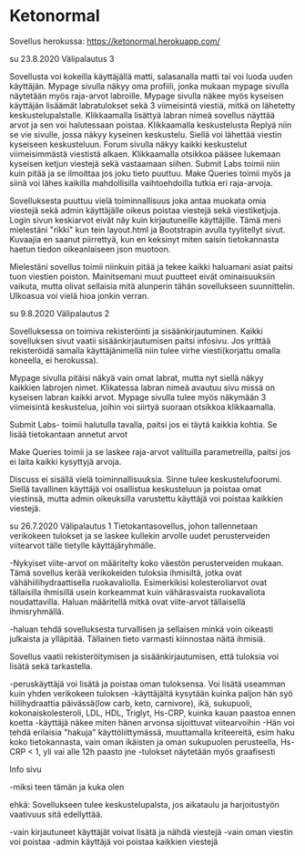 # Ketonormal

Sovellus herokussa: https://ketonormal.herokuapp.com/

su 23.8.2020 Välipalautus 3

Sovellusta voi kokeilla käyttäjällä matti, salasanalla matti tai voi luoda uuden käyttäjän. Mypage sivulla näkyy oma profiili, jonka mukaan mypage sivulla näytetään myös raja-arvot labroille. Mypage sivulla näkee myös kyseisen käyttäjän lisäämät labratulokset sekä 3 viimeisintä viestiä, mitkä on lähetetty keskustelupalstalle. Klikkaamalla lisättyä labran nimeä sovellus näyttää arvot ja sen voi halutessaan poistaa. Klikkaamalla keskustelusta Replyä niin se vie sivulle, jossa näkyy kyseinen keskustelu. Siellä voi lähettää viestin kyseiseen keskusteluun. Forum sivulla näkyy kaikki keskustelut viimeisimmästä viestistä alkaen. Klikkaamalla otsikkoa pääsee lukemaan kyseisen ketjun viestejä sekä vastaamaan siihen. Submit Labs toimii niin kuin pitää ja se ilmoittaa jos joku tieto puuttuu. Make Queries toimii myös ja siinä voi lähes kaikilla mahdollisilla vaihtoehdoilla tutkia eri raja-arvoja.

Sovelluksesta puuttuu vielä toiminnallisuus joka antaa muokata omia viestejä sekä admin käyttäjälle oikeus poistaa viestejä sekä viestiketjuja. Login sivun keskiarvot eivät näy kuin kirjautuneille käyttäjille. Tämä meni mielestäni "rikki" kun tein layout.html ja Bootstrapin avulla tyylitellyt sivut. Kuvaajia en saanut piirrettyä, kun en keksinyt miten saisin tietokannasta haetun tiedon oikeanlaiseen json muotoon. 

Mielestäni sovellus toimii niinkuin pitää ja tekee kaikki haluamani asiat paitsi tuon viestien poiston. Mainitsemani muut puutteet eivät ominaisuuksiin vaikuta, mutta olivat sellaisia mitä alunperin tähän sovellukseen suunnittelin. Ulkoasua voi vielä hioa jonkin verran.



su 9.8.2020	Välipalautus 2

Sovelluksessa on toimiva rekisteröinti ja sisäänkirjautuminen. Kaikki sovelluksen sivut vaatii sisäänkirjautumisen paitsi infosivu. Jos yrittää rekisteröidä samalla käyttäjänimellä niin tulee virhe viesti(korjattu omalla koneella, ei herokussa).

Mypage sivulla pitäisi näkyä vain omat labrat, mutta nyt siellä näkyy kaikkien labrojen nimet. Klikatessa labran nimeä avautuu sivu missä on kyseisen labran kaikki arvot. Mypage sivulla tulee myös näkymään 3 viimeisintä keskustelua, joihin voi siirtyä suoraan otsikkoa klikkaamalla.

Submit Labs- toimii halutulla tavalla, paitsi jos ei täytä kaikkia kohtia. Se lisää tietokantaan annetut arvot

Make Queries toimii ja se laskee raja-arvot valituilla parametreilla, paitsi jos ei laita kaikki kysyttyjä arvoja.

Discuss ei sisällä vielä toiminnallisuuksia. Sinne tulee keskustelufoorumi. Siellä tavallinen käyttäjä voi osallistua keskusteluun ja poistaa omat viestinsä, mutta admin oikeuksilla varustettu käyttäjä voi poistaa kaikkien viestejä.

su 26.7.2020 Välipalautus 1
Tietokantasovellus, johon tallennetaan verikokeen tulokset ja se laskee kullekin arvolle uudet perusterveiden viitearvot tälle tietylle käyttäjäryhmälle.

-Nykyiset viite-arvot on määritelty koko väestön perusterveiden mukaan. Tämä sovellus kerää verikokeiden tuloksia ihmisiltä, jotka ovat vähähiilihydraattisella ruokavaliolla. Esimerkikisi kolesteroliarvot ovat tällaisilla ihmisillä usein korkeammat kuin vähärasvaista ruokavaliota noudattavilla. Haluan määritellä mitkä ovat viite-arvot tällaisellä ihmisryhmällä.

-haluan tehdä sovelluksesta turvallisen ja sellaisen minkä voin oikeasti julkaista ja ylläpitää. Tällainen tieto varmasti kiinnostaa näitä ihmisiä.

Sovellus vaatii rekisteröitymisen ja sisäänkirjautumisen, että tuloksia voi lisätä sekä tarkastella.

-peruskäyttäjä voi lisätä ja poistaa oman tuloksensa. Voi lisätä useamman kuin yhden verikokeen tuloksen 
-käyttäjältä kysytään kuinka paljon hän syö hiilihydraattia päivässä(low carb, keto, carnivore), ikä, sukupuoli, kokonaiskolesteroli, LDL, HDL, Triglyt, Hs-CRP, kuinka kauan paastoa ennen koetta 
-käyttäjä näkee miten hänen arvonsa sijoittuvat viitearvoihin -Hän voi tehdä erilaisia "hakuja" käyttöliittymässä, muuttamalla kriteereitä, esim haku koko tietokannasta, vain oman ikäisten ja oman sukupuolen perusteella, Hs-CRP < 1, yli vai alle 12h paasto jne -tulokset näytetään myös graafisesti

Info sivu

-miksi teen tämän ja kuka olen

ehkä: Sovellukseen tulee keskustelupalsta, jos aikataulu ja harjoitustyön vaativuus sitä edellyttää.

-vain kirjautuneet käyttäjät voivat lisätä ja nähdä viestejä 
-vain oman viestin voi poistaa 
-admin käyttäjä voi poistaa kaikkien viestejä
